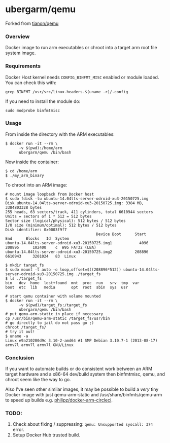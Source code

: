 ubergarm/qemu
===
Forked from [tianon/qemu](https://github.com/tianon/dockerfiles/tree/master/qemu)

### Overview

Docker image to run arm executables or chroot into a target arm root file system image.

### Requirements

Docker Host kernel needs `CONFIG_BINFMT_MISC` enabled or module loaded. You can check this with:

    grep BINFMT /usr/src/linux-headers-$(uname -r)/.config

If you need to install the module do:

    sudo modprobe binfmtmisc

### Usage

From inside the directory with the ARM executables:

	$ docker run -it --rm \
	      -v $(pwd):/home/arm
	      ubergarm/qemu /bin/bash

Now inside the container:

    $ cd /home/arm
    $ ./my_arm_binary

To chroot into an ARM image:

    # mount image loopback from Docker host
    $ sudo fdisk -lu ubuntu-14.04lts-server-odroid-xu3-20150725.img 
    Disk ubuntu-14.04lts-server-odroid-xu3-20150725.img: 3384 MB, 3384803328 bytes
    255 heads, 63 sectors/track, 411 cylinders, total 6610944 sectors
    Units = sectors of 1 * 512 = 512 bytes
    Sector size (logical/physical): 512 bytes / 512 bytes
    I/O size (minimum/optimal): 512 bytes / 512 bytes
    Disk identifier: 0x0003f9f7
                                            Device Boot      Start         End      Blocks   Id  System
    ubuntu-14.04lts-server-odroid-xu3-20150725.img1            4096      208895      102400    c  W95 FAT32 (LBA)
    ubuntu-14.04lts-server-odroid-xu3-20150725.img2          208896     6610943     3201024   83  Linux

    $ mkdir target_fs
    $ sudo mount -t auto -o loop,offset=$((208896*512)) ubuntu-14.04lts-server-odroid-xu3-20150725.img ./target_fs
    $ ls ./target_fs
    bin   dev  home  lost+found  mnt  proc  run   srv  tmp  var
    boot  etc  lib   media       opt  root  sbin  sys  usr

    # start qemu container with volume mounted
	$ docker run -it --rm \
	      -v $(pwd)/target_fs:/target_fs
	      ubergarm/qemu /bin/bash
    # put qemu-arm-static in place if necessary
    cp /usr/bin/qemu-arm-static /target_fs/usr/bin
    # go directly to jail do not pass go ;)
    chroot /target_fs/
    # try it out!
    $ uname -a
    Linux e9a210200d9c 3.10-2-amd64 #1 SMP Debian 3.10.7-1 (2013-08-17) armv7l armv7l armv7l GNU/Linux

### Conclusion

If you want to automate builds or do consistent work between an ARM target hardware and a x86-64 dev/build system then binfmtmisc, qemu, and chroot seem like the way to go.

Also I've seen other similar images, it may be possible to build a *very* tiny Docker image with just qemu-arm-static and /usr/share/binfmts/qemu-arm to speed up builds e.g. [philipz/docker-arm-circleci](https://github.com/philipz/docker-arm-circleci).

### TODO:

1. Check about fixing / suppressing: `qemu: Unsupported syscall: 374` error.
2. Setup Docker Hub trusted build.

